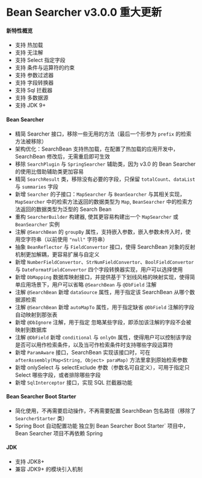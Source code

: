 
# Bean Searcher v3.0.0 重大更新

#### 新特性概览

* 支持 热加载
* 支持 无注解
* 支持 Select 指定字段
* 支持 条件与运算符的约束
* 支持 参数过滤器
* 支持 字段转换器
* 支持 Sql 拦截器
* 支持 多数据源
* 支持 JDK 9+

#### Bean Searcher

* 精简 Searcher 接口，移除一些无用的方法（最后一个形参为 `prefix` 的检索方法被移除）
* 架构优化：SearchBean 支持热加载，在配置了热加载的应用开发中，SearchBean 修改后，无需重启即可生效
* 移除 `SearchPlugin` 与 `SpringSearcher` 辅助类，因为 v3.0 的 Bean Searcher 的使用比借助辅助类更加容易
* 精简 `SearchResult` 类，移除没有必要的字段，只保留 `totalCount`、`dataList` 与 `summaries` 字段
* 新增 `Searcher` 的子接口：`MapSearcher` 与 `BeanSearcher` 与其相关实现，`MapSearcher` 中的检索方法返回的数据类型为 `Map`, `BeanSearcher` 中的检索方法返回的数据类型为泛型的 Search Bean
* 重构 `SearcherBuilder` 构建器, 使其更容易构建出一个 `MapSearcher` 或 `BeanSearcher` 实例
* 注解 `@SearchBean` 的 `groupBy` 属性，支持嵌入参数，嵌入参数未传入时，使用空字符串（以前使用 `"null"` 字符串）
* 抽象 `BeanReflector` 与 `FieldConvertor` 接口，使得 SearchBean 对象的反射机制更加解耦，更容易扩展与自定义
* 新增 `NumberFieldConvertor`、`StrNumFieldConvertor`、`BoolFieldConvertor` 与 `DateFormatFieldConvertor` 四个字段转换器实现，用户可以选择使用
* 新增 `DbMapping` 数据库映射接口，并提供基于下划线风格的映射实现，使得简单应用场景下，用户可以省略 `@SearchBean` 与 `@DbField` 注解
* 注解 `@SearchBean` 新增 `dataSource` 属性，用于指定该 SearchBean 从哪个数据源检索
* 注解 `@SearchBean` 新增 `autoMapTo` 属性，用于指定缺省 `@DbField` 注解的字段自动映射到那张表
* 新增 `@DbIgnore` 注解，用于指定 忽略某些字段，即添加该注解的字段不会被映射到数据库
* 注解 `@DbField` 新增 `conditional` 与 `onlyOn` 属性，使得用户可以控制该字段是否可以用作检索条件，以及当可作检索条件时支持哪些字段运算符
* 新增 `ParamAware` 接口，SearchBean 实现该接口时，可在 `afterAssembly(Map<String, Object> paraMap)` 方法里拿到原始检索参数
* 新增 onlySelect 与 selectExclude 参数（参数名可自定义），可用于指定只 Select 哪些字段，或者排除哪些字段
* 新增 `SqlInterceptor` 接口，实现 SQL 拦截器功能

#### Bean Searcher Boot Starter

* 简化使用，不再需要启动操作，不再需要配置 SearchBean 包名路径（移除了 `SearcherStarter` 类）
* Spring Boot 自动配置功能 独立到 Bean Searcher Boot Starter` 项目中，Bean Searcher 项目不再依赖 Spring

#### JDK

* 支持 JDK8+ 
* 兼容 JDK9+ 的模块引入机制

